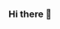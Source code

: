 ### Hi there 👋

<!--
**Redstone812/Redstone812** is a ✨ _special_ ✨ repository because its `README.md` (this file) appears on your GitHub profile.

Here are some ideas to get you started:

- 🔭 I’m currently working on nothing
- 🌱 I’m currently learning AI.
- 👯 I’m looking to collaborate on ...
- 🤔 I’m looking for help with ...
- 💬 Ask me about anything, as long as I know what you are asking
- 📫 How to reach me: Searching my username on github should be a good place to start from, I use this name almost everywhere.
- 😄 Pronouns: He
- ⚡ Fun fact: A 1.55m miracle.
-->

